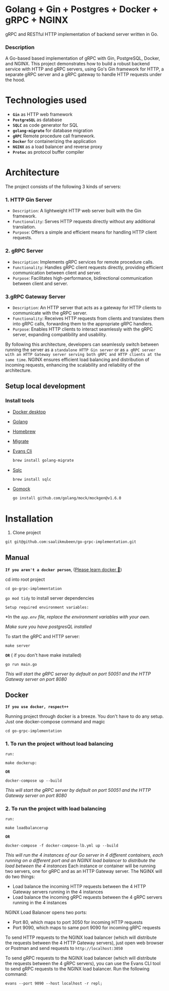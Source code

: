 # Golang + Gin + Postgres + Docker + gRPC + NGINX

gRPC and RESTful HTTP implementation of backend server written in Go.


### Description
A Go-based based implementation of gRPC with Gin, PostgreSQL, Docker, and NGINX. This project
demonstrates how to build a robust backend service with HTTP and gRPC servers, using Go's Gin
framework for HTTP, a separate gRPC server  and a gRPC gateway to handle HTTP requests under the hood.


# Technologies used

- **`Gin`** as HTTP web framework
- **`PostgreSQL`** as database
- **`SQLC`** as code generator for SQL
- **`golang-migrate`** for database migration
- **`gRPC`** Remote procedure call framework.
- **`Docker`** for containerizing the application
- **`NGINX`** as a load balancer and reverse proxy
- **`Protoc`** as protocol buffer compiler




# Architecture

The project consists of the following 3 kinds of servers:


### 1. HTTP Gin Server

- `Description`: A lightweight HTTP web server built with the Gin framework.
- `Functionality`: Serves HTTP requests directly without any additional translation.
- `Purpose`: Offers a simple and efficient means for handling HTTP client requests.


### 2. gRPC Server

- `Description`: Implements gRPC services for remote procedure calls.
- `Functionality`: Handles gRPC client requests directly, providing efficient communication between client and server.
- `Purpose`: Facilitates high-performance, bidirectional communication between client and server.

### 3.gRPC Gateway Server

- `Description`: An HTTP server that acts as a gateway for HTTP clients to communicate with the gRPC server.
- `Functionality`: Receives HTTP requests from clients and translates them into gRPC calls, forwarding them to the appropriate gRPC handlers.
- `Purpose`: Enables HTTP clients to interact seamlessly with the gRPC server, expanding compatibility and usability.


By following this architecture, developers can seamlessly switch between running the server as a `standalone HTTP Gin server` or as `a gRPC server with an HTTP Gateway server serving both gRPC and HTTP clients at the same time`. NGINX ensures efficient load balancing and distribution of incoming requests, enhancing the scalability and reliability of the  architecture.


## Setup local development


### Install tools

- [Docker desktop](https://www.docker.com/products/docker-desktop)
- [Golang](https://golang.org/)
- [Homebrew](https://brew.sh/)
- [Migrate](https://github.com/golang-migrate/migrate/tree/master/cmd/migrate)
- [Evans Cli](https://github.com/ktr0731/evans)


    ```bash
    brew install golang-migrate
    ```


- [Sqlc](https://github.com/kyleconroy/sqlc#installation)

    ```bash
    brew install sqlc
    ```

- [Gomock](https://github.com/golang/mock)

    ``` bash
    go install github.com/golang/mock/mockgen@v1.6.0
    ```


# Installation

1. Clone project

```
git git@github.com:saalikmubeen/go-grpc-implementation.git
```

## Manual

**`If you aren't a docker person`**, ([Please learn docker 🥲](https://www.docker.com/why-docker))

cd into root project

```
cd go-grpc-implementation
```

`go mod tidy` to install server dependencies

`Setup required environment variables:`

*In the **`app.env`* file, replace the environment variables with your own.*

*Make sure you have postgresQL  installed*


To start the gRPC and HTTP server:

```
make server
```

**`OR`** ( if you don't have make installed)

```
go run main.go
```


*This will start the gRPC server by default on port  50051 and the HTTP Gateway server on port 8080*


## Docker

**`If you use docker, respect++`**

Running project through docker is a breeze. You don't have to do any setup. Just one docker-compose command and magic

`cd go-grpc-implementation`

### 1. To run the project without load balancing

`run:`

```
make dockerup:
```

**`OR`**

```
docker-compose up --build
```

*This will start the gRPC server by default on port  50051 and the HTTP Gateway server on port 8080*

### 2. To run the project with load balancing

`run:`

```
make loadbalancerup
```

**`OR`**

```
docker-compose -f docker-compose-lb.yml up --build
```

*This will run the 4 instances of our Go server in 4 different containers, each running on a different port and an NGINX load balancer to distribute the load between the 4 instances*
Each instance or container will be running two servers, one for gRPC and as an  HTTP Gateway server. The NGINX will do two things:

- Load balance the incoming HTTP requests between the 4 HTTP Gateway servers running in the 4 instances
- Load balance the incoming gRPC requests between the 4 gRPC servers running in the 4 instances


NGINX Load Balancer opens two ports:

- Port 80, which maps to port 3050 for incoming HTTP requests
- Port 9090, which maps to same port 9090  for incoming gRPC requests


To send HTTP requests to the NGINX load balancer (which will distribute the requests between the 4 HTTP Gateway servers),
just open web browser or Postman and send requests to `http://localhost:3050`

To send gRPC requests to the NGINX load balancer (which will distribute the requests between the 4 gRPC servers),
you can use the Evans CLI tool to send gRPC requests to the NGINX load balancer. Run the following command:

```
evans --port 9090 --host localhost -r repl;
```
